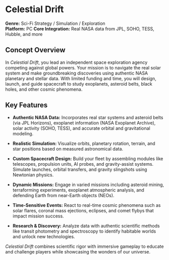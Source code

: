 # Celestial Drift

**Genre:** Sci-Fi Strategy / Simulation / Exploration  
**Platform:** PC
**Core Integration:** Real NASA data from JPL, SOHO, TESS, Hubble, and more  

## Concept Overview

In *Celestial Drift*, you lead an independent space exploration agency competing against global powers. Your mission is to navigate the real solar system and make groundbreaking discoveries using authentic NASA planetary and stellar data. With limited funding and time, you will design, launch, and guide spacecraft to study exoplanets, asteroid belts, black holes, and other cosmic phenomena.

## Key Features

- **Authentic NASA Data:** Incorporates real star systems and asteroid belts (via JPL Horizons), exoplanet information (NASA Exoplanet Archive), solar activity (SOHO, TESS), and accurate orbital and gravitational modeling.

- **Realistic Simulation:** Visualize orbits, planetary rotation, terrain, and star positions based on measured astronomical data.

- **Custom Spacecraft Design:** Build your fleet by assembling modules like telescopes, propulsion units, AI probes, and gravity-assist systems. Simulate launches, orbital transfers, and gravity slingshots using Newtonian physics.

- **Dynamic Missions:** Engage in varied missions including asteroid mining, terraforming experiments, exoplanet atmospheric analysis, and defending Earth from near-Earth objects (NEOs).

- **Time-Sensitive Events:** React to real-time cosmic phenomena such as solar flares, coronal mass ejections, eclipses, and comet flybys that impact mission success.

- **Research & Discovery:** Analyze data with authentic scientific methods like transit photometry and spectroscopy to identify habitable worlds and unlock new technologies.


*Celestial Drift* combines scientific rigor with immersive gameplay to educate and challenge players while showcasing the wonders of our universe.
